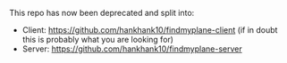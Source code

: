 This repo has now been deprecated and split into:

- Client: https://github.com/hankhank10/findmyplane-client (if in doubt this is probably what you are looking for)
- Server: https://github.com/hankhank10/findmyplane-server
